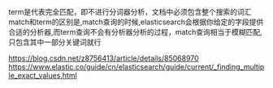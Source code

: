 term是代表完全匹配，即不进行分词器分析，文档中必须包含整个搜索的词汇
match和term的区别是,match查询的时候,elasticsearch会根据你给定的字段提供合适的分析器,而term查询不会有分析器分析的过程，match查询相当于模糊匹配,只包含其中一部分关键词就行

https://blog.csdn.net/z8756413/article/details/85068970
https://www.elastic.co/guide/cn/elasticsearch/guide/current/_finding_multiple_exact_values.html